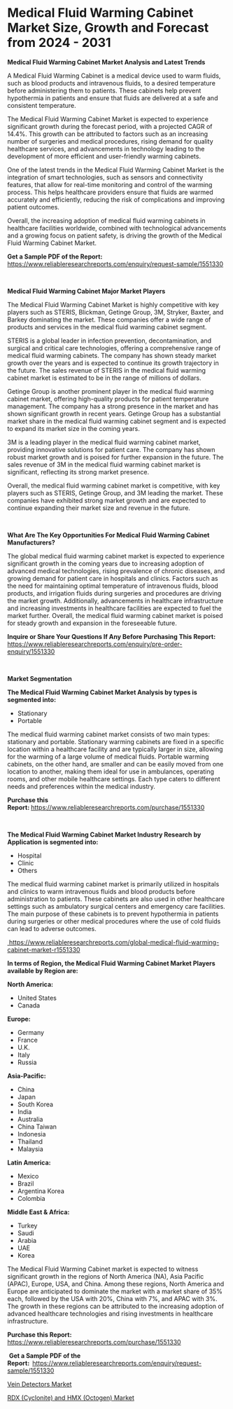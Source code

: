 <p><h1>Medical Fluid Warming Cabinet Market Size, Growth and Forecast from 2024 - 2031</h1></p><p><strong>Medical Fluid Warming Cabinet Market Analysis and Latest Trends</strong></p>
<p><p>A Medical Fluid Warming Cabinet is a medical device used to warm fluids, such as blood products and intravenous fluids, to a desired temperature before administering them to patients. These cabinets help prevent hypothermia in patients and ensure that fluids are delivered at a safe and consistent temperature.</p><p>The Medical Fluid Warming Cabinet Market is expected to experience significant growth during the forecast period, with a projected CAGR of 14.4%. This growth can be attributed to factors such as an increasing number of surgeries and medical procedures, rising demand for quality healthcare services, and advancements in technology leading to the development of more efficient and user-friendly warming cabinets.</p><p>One of the latest trends in the Medical Fluid Warming Cabinet Market is the integration of smart technologies, such as sensors and connectivity features, that allow for real-time monitoring and control of the warming process. This helps healthcare providers ensure that fluids are warmed accurately and efficiently, reducing the risk of complications and improving patient outcomes.</p><p>Overall, the increasing adoption of medical fluid warming cabinets in healthcare facilities worldwide, combined with technological advancements and a growing focus on patient safety, is driving the growth of the Medical Fluid Warming Cabinet Market.</p></p>
<p><strong>Get a Sample PDF of the Report:&nbsp;</strong> <a href="https://www.reliableresearchreports.com/enquiry/request-sample/1551330">https://www.reliableresearchreports.com/enquiry/request-sample/1551330</a></p>
<p>&nbsp;</p>
<p><strong>Medical Fluid Warming Cabinet Major Market Players</strong></p>
<p><p>The Medical Fluid Warming Cabinet Market is highly competitive with key players such as STERIS, Blickman, Getinge Group, 3M, Stryker, Baxter, and Barkey dominating the market. These companies offer a wide range of products and services in the medical fluid warming cabinet segment.</p><p>STERIS is a global leader in infection prevention, decontamination, and surgical and critical care technologies, offering a comprehensive range of medical fluid warming cabinets. The company has shown steady market growth over the years and is expected to continue its growth trajectory in the future. The sales revenue of STERIS in the medical fluid warming cabinet market is estimated to be in the range of millions of dollars.</p><p>Getinge Group is another prominent player in the medical fluid warming cabinet market, offering high-quality products for patient temperature management. The company has a strong presence in the market and has shown significant growth in recent years. Getinge Group has a substantial market share in the medical fluid warming cabinet segment and is expected to expand its market size in the coming years.</p><p>3M is a leading player in the medical fluid warming cabinet market, providing innovative solutions for patient care. The company has shown robust market growth and is poised for further expansion in the future. The sales revenue of 3M in the medical fluid warming cabinet market is significant, reflecting its strong market presence.</p><p>Overall, the medical fluid warming cabinet market is competitive, with key players such as STERIS, Getinge Group, and 3M leading the market. These companies have exhibited strong market growth and are expected to continue expanding their market size and revenue in the future.</p></p>
<p>&nbsp;</p>
<p><strong>What Are The Key Opportunities For Medical Fluid Warming Cabinet Manufacturers?</strong></p>
<p><p>The global medical fluid warming cabinet market is expected to experience significant growth in the coming years due to increasing adoption of advanced medical technologies, rising prevalence of chronic diseases, and growing demand for patient care in hospitals and clinics. Factors such as the need for maintaining optimal temperature of intravenous fluids, blood products, and irrigation fluids during surgeries and procedures are driving the market growth. Additionally, advancements in healthcare infrastructure and increasing investments in healthcare facilities are expected to fuel the market further. Overall, the medical fluid warming cabinet market is poised for steady growth and expansion in the foreseeable future.</p></p>
<p><strong>Inquire or Share Your Questions If Any Before Purchasing This Report:</strong> <a href="https://www.reliableresearchreports.com/enquiry/pre-order-enquiry/1551330">https://www.reliableresearchreports.com/enquiry/pre-order-enquiry/1551330</a></p>
<p>&nbsp;</p>
<p><strong>Market Segmentation</strong></p>
<p><strong>The Medical Fluid Warming Cabinet Market Analysis by types is segmented into:</strong></p>
<p><ul><li>Stationary</li><li>Portable</li></ul></p>
<p><p>The medical fluid warming cabinet market consists of two main types: stationary and portable. Stationary warming cabinets are fixed in a specific location within a healthcare facility and are typically larger in size, allowing for the warming of a large volume of medical fluids. Portable warming cabinets, on the other hand, are smaller and can be easily moved from one location to another, making them ideal for use in ambulances, operating rooms, and other mobile healthcare settings. Each type caters to different needs and preferences within the medical industry.</p></p>
<p><strong>Purchase this Report:&nbsp;</strong><a href="https://www.reliableresearchreports.com/purchase/1551330">https://www.reliableresearchreports.com/purchase/1551330</a></p>
<p>&nbsp;</p>
<p><strong>The Medical Fluid Warming Cabinet Market Industry Research by Application is segmented into:</strong></p>
<p><ul><li>Hospital</li><li>Clinic</li><li>Others</li></ul></p>
<p><p>The medical fluid warming cabinet market is primarily utilized in hospitals and clinics to warm intravenous fluids and blood products before administration to patients. These cabinets are also used in other healthcare settings such as ambulatory surgical centers and emergency care facilities. The main purpose of these cabinets is to prevent hypothermia in patients during surgeries or other medical procedures where the use of cold fluids can lead to adverse outcomes.</p></p>
<p><a href="https://www.reliableresearchreports.com/global-medical-fluid-warming-cabinet-market-r1551330">&nbsp;https://www.reliableresearchreports.com/global-medical-fluid-warming-cabinet-market-r1551330</a></p>
<p><strong>In terms of Region, the Medical Fluid Warming Cabinet Market Players available by Region are:</strong></p>
<p>
    <p> <strong> North America: </strong>
        <ul>
            <li>United States</li>
            <li>Canada</li>
        </ul>
        </p> 
    <p> <strong> Europe: </strong>
        <ul>
            <li>Germany</li>
            <li>France</li>
            <li>U.K.</li>
            <li>Italy</li>
            <li>Russia</li>
        </ul>
        </p> 
    <p> <strong> Asia-Pacific: </strong>
        <ul>
            <li>China</li>
            <li>Japan</li>
            <li>South Korea</li>
            <li>India</li>
            <li>Australia</li>
            <li>China Taiwan</li>
            <li>Indonesia</li>
            <li>Thailand</li>
            <li>Malaysia</li>
        </ul>
        </p> 
    <p> <strong> Latin America: </strong>
        <ul>
            <li>Mexico</li>
            <li>Brazil</li>
            <li>Argentina Korea</li>
            <li>Colombia</li>
        </ul>
        </p> 
    <p> <strong> Middle East & Africa: </strong>
        <ul>
            <li>Turkey</li>
            <li>Saudi</li>
            <li>Arabia</li>
            <li>UAE</li>
            <li>Korea</li>
        </ul>
    </p>
    </p>
<p><p>The Medical Fluid Warming Cabinet market is expected to witness significant growth in the regions of North America (NA), Asia Pacific (APAC), Europe, USA, and China. Among these regions, North America and Europe are anticipated to dominate the market with a market share of 35% each, followed by the USA with 20%, China with 7%, and APAC with 3%. The growth in these regions can be attributed to the increasing adoption of advanced healthcare technologies and rising investments in healthcare infrastructure.</p></p>
<p><strong>Purchase this Report: </strong><a href="https://www.reliableresearchreports.com/purchase/1551330">https://www.reliableresearchreports.com/purchase/1551330</a></p>
<p>&nbsp;<strong>Get a Sample PDF of the Report:&nbsp;&nbsp;</strong><a href="https://www.reliableresearchreports.com/enquiry/request-sample/1551330">https://www.reliableresearchreports.com/enquiry/request-sample/1551330</a></p>
<p><strong></strong></p>
<p><p><a href="https://github.com/vimar16th/Market-Research-Report-List-4/blob/main/vein-detectors-market.md">Vein Detectors Market</a></p><p><a href="https://unruly-ladybug-44b.notion.site/RDX-Cyclonite-and-HMX-Octogen-Market-Analysis-and-Sze-Forecasted-for-period-from-2024-to-2031-9f166a93a62a45298f0e1ef607f330b1">RDX (Cyclonite) and HMX (Octogen) Market</a></p></p>